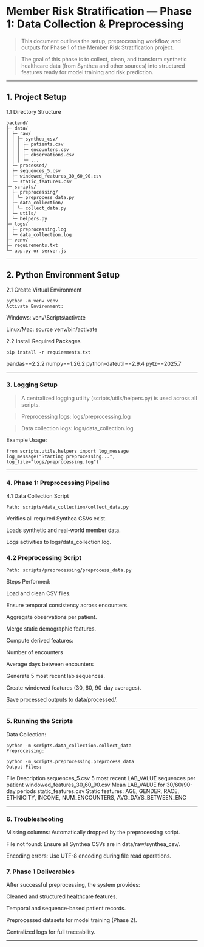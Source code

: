 # Member Risk Stratification — Phase 1: Data Collection & Preprocessing


> This document outlines the setup, preprocessing workflow, and outputs for Phase 1 of the Member Risk Stratification project. 

> The goal of this phase is to collect, clean, and transform synthetic healthcare data (from Synthea and other sources) into structured features ready for model training and risk prediction.


---

## 1. Project Setup

 1.1 Directory Structure
```
backend/
├─ data/
│ ├─ raw/
│ │ ├─ synthea_csv/
│ │ │ ├─ patients.csv
│ │ │ ├─ encounters.csv
│ │ │ ├─ observations.csv
│ │ │ └─ ...
│ └─ processed/
│ ├─ sequences_5.csv
│ ├─ windowed_features_30_60_90.csv
│ └─ static_features.csv
├─ scripts/
│ ├─ preprocessing/
│ │ └─ preprocess_data.py
│ ├─ data_collection/
│ │ └─ collect_data.py
│ └─ utils/
│ └─ helpers.py
├─ logs/
│ ├─ preprocessing.log
│ └─ data_collection.log
├─ venv/
├─ requirements.txt
└─ app.py or server.js

```

---

## 2. Python Environment Setup

 2.1 Create Virtual Environment

```
python -m venv venv
Activate Environment:
```
Windows: venv\Scripts\activate

Linux/Mac: source venv/bin/activate

 2.2 Install Required Packages
```
pip install -r requirements.txt
```
pandas==2.2.2
numpy==1.26.2
python-dateutil==2.9.4
pytz==2025.7

---

### 3. Logging Setup

> A centralized logging utility (scripts/utils/helpers.py) is used across all scripts.

> Preprocessing logs: logs/preprocessing.log

> Data collection logs: logs/data_collection.log

Example Usage:
```
from scripts.utils.helpers import log_message
log_message("Starting preprocessing...", log_file="logs/preprocessing.log")
```
---

### 4. Phase 1: Preprocessing Pipeline

 4.1 Data Collection Script
```
Path: scripts/data_collection/collect_data.py
```
Verifies all required Synthea CSVs exist.

Loads synthetic and real-world member data.

Logs activities to logs/data_collection.log.

### 4.2 Preprocessing Script
```
Path: scripts/preprocessing/preprocess_data.py
```
Steps Performed:

Load and clean CSV files.

Ensure temporal consistency across encounters.

Aggregate observations per patient.

Merge static demographic features.

Compute derived features:

Number of encounters

Average days between encounters

Generate 5 most recent lab sequences.

Create windowed features (30, 60, 90-day averages).

Save processed outputs to data/processed/.

---
### 5. Running the Scripts

Data Collection:
```
python -m scripts.data_collection.collect_data
Preprocessing:
```
```
python -m scripts.preprocessing.preprocess_data
Output Files:
```
File	Description
sequences_5.csv	5 most recent LAB_VALUE sequences per patient
windowed_features_30_60_90.csv	Mean LAB_VALUE for 30/60/90-day periods
static_features.csv	Static features: AGE, GENDER, RACE, ETHNICITY, INCOME, NUM_ENCOUNTERS, AVG_DAYS_BETWEEN_ENC

---
### 6. Troubleshooting

Missing columns: Automatically dropped by the preprocessing script.

File not found: Ensure all Synthea CSVs are in data/raw/synthea_csv/.

Encoding errors: Use UTF-8 encoding during file read operations.


### 7. Phase 1 Deliverables

After successful preprocessing, the system provides:

Cleaned and structured healthcare features.

Temporal and sequence-based patient records.

Preprocessed datasets for model training (Phase 2).

Centralized logs for full traceability.

---
